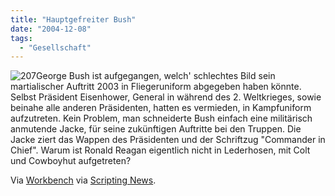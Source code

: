 ```yaml
---
title: "Hauptgefreiter Bush"
date: "2004-12-08"
tags:
  - "Gesellschaft"
---
```


![207](/images/webpropaganda/207.jpg)George Bush ist aufgegangen, welch' schlechtes Bild sein martialischer Auftritt 2003 in Fliegeruniform abgegeben haben könnte. Selbst Präsident Eisenhower, General in während des 2. Weltkrieges, sowie beinahe alle anderen Präsidenten, hatten es vermieden, in Kampfuniform aufzutreten. Kein Problem, man schneiderte Bush einfach eine militärisch anmutende Jacke, für seine zukünftigen Auftritte bei den Truppen. Die Jacke ziert das Wappen des Präsidenten und der Schriftzug "Commander in Chief". Warum ist Ronald Reagan eigentlich nicht in Lederhosen, mit Colt und Cowboyhut aufgetreten?

Via [Workbench](http://www.cadenhead.org/workbench/entry/2004/12/07.html#2402) via [Scripting News](http://archive.scripting.com/2004/12/07#When:4:33:51PM).
